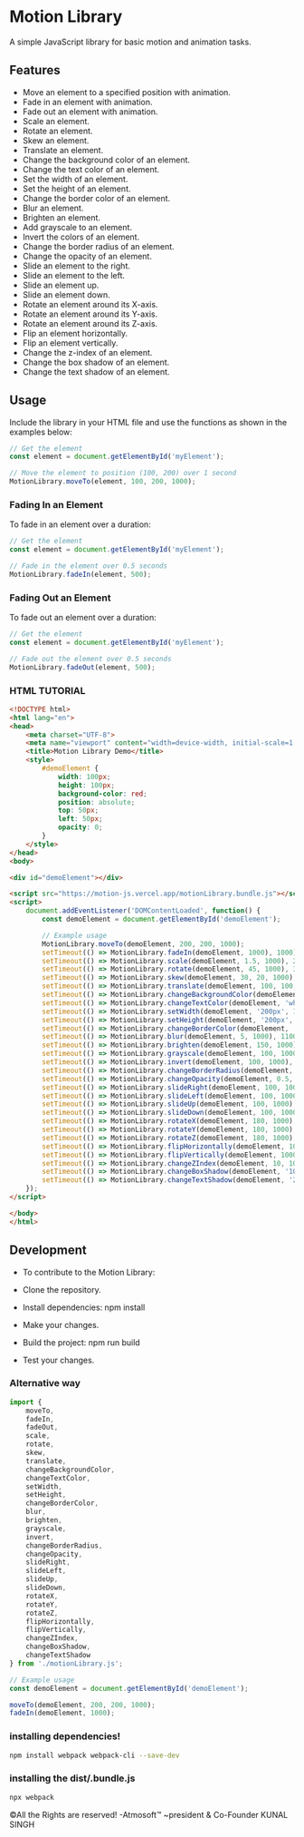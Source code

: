 # Motion Library

A simple JavaScript library for basic motion and animation tasks.

## Features

- Move an element to a specified position with animation.
- Fade in an element with animation.
- Fade out an element with animation.
- Scale an element.
- Rotate an element.
- Skew an element.
- Translate an element.
- Change the background color of an element.
- Change the text color of an element.
- Set the width of an element.
- Set the height of an element.
- Change the border color of an element.
- Blur an element.
- Brighten an element.
- Add grayscale to an element.
- Invert the colors of an element.
- Change the border radius of an element.
- Change the opacity of an element.
- Slide an element to the right.
- Slide an element to the left.
- Slide an element up.
- Slide an element down.
- Rotate an element around its X-axis.
- Rotate an element around its Y-axis.
- Rotate an element around its Z-axis.
- Flip an element horizontally.
- Flip an element vertically.
- Change the z-index of an element.
- Change the box shadow of an element.
- Change the text shadow of an element.

## Usage

Include the library in your HTML file and use the functions as shown in the examples below:


```javascript
// Get the element
const element = document.getElementById('myElement');

// Move the element to position (100, 200) over 1 second
MotionLibrary.moveTo(element, 100, 200, 1000);

```
### Fading In an Element
To fade in an element over a duration:
```javascript
// Get the element
const element = document.getElementById('myElement');

// Fade in the element over 0.5 seconds
MotionLibrary.fadeIn(element, 500);
```

### Fading Out an Element
To fade out an element over a duration:

```Javascript
// Get the element
const element = document.getElementById('myElement');

// Fade out the element over 0.5 seconds
MotionLibrary.fadeOut(element, 500);
```

### HTML TUTORIAL

```html
<!DOCTYPE html>
<html lang="en">
<head>
    <meta charset="UTF-8">
    <meta name="viewport" content="width=device-width, initial-scale=1.0">
    <title>Motion Library Demo</title>
    <style>
        #demoElement {
            width: 100px;
            height: 100px;
            background-color: red;
            position: absolute;
            top: 50px;
            left: 50px;
            opacity: 0;
        }
    </style>
</head>
<body>

<div id="demoElement"></div>

<script src="https://motion-js.vercel.app/motionLibrary.bundle.js"></script>
<script>
    document.addEventListener('DOMContentLoaded', function() {
        const demoElement = document.getElementById('demoElement');

        // Example usage
        MotionLibrary.moveTo(demoElement, 200, 200, 1000);
        setTimeout(() => MotionLibrary.fadeIn(demoElement, 1000), 1000);
        setTimeout(() => MotionLibrary.scale(demoElement, 1.5, 1000), 2000);
        setTimeout(() => MotionLibrary.rotate(demoElement, 45, 1000), 3000);
        setTimeout(() => MotionLibrary.skew(demoElement, 30, 20, 1000), 4000);
        setTimeout(() => MotionLibrary.translate(demoElement, 100, 100, 1000), 5000);
        setTimeout(() => MotionLibrary.changeBackgroundColor(demoElement, 'blue', 1000), 6000);
        setTimeout(() => MotionLibrary.changeTextColor(demoElement, 'white', 1000), 7000);
        setTimeout(() => MotionLibrary.setWidth(demoElement, '200px', 1000), 8000);
        setTimeout(() => MotionLibrary.setHeight(demoElement, '200px', 1000), 9000);
        setTimeout(() => MotionLibrary.changeBorderColor(demoElement, 'black', 1000), 10000);
        setTimeout(() => MotionLibrary.blur(demoElement, 5, 1000), 11000);
        setTimeout(() => MotionLibrary.brighten(demoElement, 150, 1000), 12000);
        setTimeout(() => MotionLibrary.grayscale(demoElement, 100, 1000), 13000);
        setTimeout(() => MotionLibrary.invert(demoElement, 100, 1000), 14000);
        setTimeout(() => MotionLibrary.changeBorderRadius(demoElement, '50%', 1000), 15000);
        setTimeout(() => MotionLibrary.changeOpacity(demoElement, 0.5, 1000), 16000);
        setTimeout(() => MotionLibrary.slideRight(demoElement, 100, 1000), 17000);
        setTimeout(() => MotionLibrary.slideLeft(demoElement, 100, 1000), 18000);
        setTimeout(() => MotionLibrary.slideUp(demoElement, 100, 1000), 19000);
        setTimeout(() => MotionLibrary.slideDown(demoElement, 100, 1000), 20000);
        setTimeout(() => MotionLibrary.rotateX(demoElement, 180, 1000), 21000);
        setTimeout(() => MotionLibrary.rotateY(demoElement, 180, 1000), 22000);
        setTimeout(() => MotionLibrary.rotateZ(demoElement, 180, 1000), 23000);
        setTimeout(() => MotionLibrary.flipHorizontally(demoElement, 1000), 24000);
        setTimeout(() => MotionLibrary.flipVertically(demoElement, 1000), 25000);
        setTimeout(() => MotionLibrary.changeZIndex(demoElement, 10, 1000), 26000);
        setTimeout(() => MotionLibrary.changeBoxShadow(demoElement, '10px 10px 5px gray', 1000), 27000);
        setTimeout(() => MotionLibrary.changeTextShadow(demoElement, '2px 2px 5px black', 1000), 28000);
    });
</script>

</body>
</html>
```

## Development
- To contribute to the Motion Library:

- Clone the repository.
- Install dependencies: npm install
- Make your changes.
- Build the project: npm run build
- Test your changes.


### Alternative way
```javascript
import {
    moveTo,
    fadeIn,
    fadeOut,
    scale,
    rotate,
    skew,
    translate,
    changeBackgroundColor,
    changeTextColor,
    setWidth,
    setHeight,
    changeBorderColor,
    blur,
    brighten,
    grayscale,
    invert,
    changeBorderRadius,
    changeOpacity,
    slideRight,
    slideLeft,
    slideUp,
    slideDown,
    rotateX,
    rotateY,
    rotateZ,
    flipHorizontally,
    flipVertically,
    changeZIndex,
    changeBoxShadow,
    changeTextShadow
} from './motionLibrary.js';

// Example usage
const demoElement = document.getElementById('demoElement');

moveTo(demoElement, 200, 200, 1000);
fadeIn(demoElement, 1000);
```


### installing dependencies!
```bash
npm install webpack webpack-cli --save-dev
```
### installing the dist/.bundle.js
```bash
npx webpack
```

&copy;All the Rights are reserved! -Atmosoft&trade;
~president & Co-Founder KUNAL SINGH